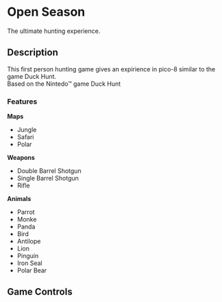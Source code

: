 # Open Season
The ultimate hunting experience.  
  
  
## Description  
This first person hunting game gives an expirience in pico-8 similar to the game Duck Hunt.  
Based on the Nintedo™ game Duck Hunt  
  
### Features
**Maps**    
* Jungle  
* Safari  
* Polar  

**Weapons**
* Double Barrel Shotgun
* Single Barrel Shotgun
* Rifle

**Animals**
* Parrot
* Monke
* Panda
* Bird
* Antilope
* Lion
* Pinguin
* Iron Seal
* Polar Bear

## Game Controls  


